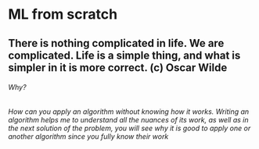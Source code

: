 
# ML from scratch

## There is nothing complicated in life. We are complicated. Life is a simple thing, and what is simpler in it is more correct. (c) Oscar Wilde

###### Why?
###### How can you apply an algorithm without knowing how it works. Writing an algorithm helps me to understand all the nuances of its work, as well as in the next solution of the problem, you will see why it is good to apply one or another algorithm since you fully know their work


